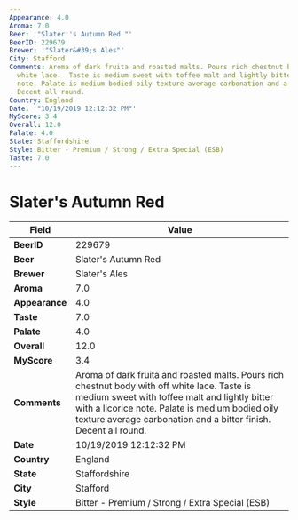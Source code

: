 ```yaml
---
Appearance: 4.0
Aroma: 7.0
Beer: '"Slater''s Autumn Red "'
BeerID: 229679
Brewer: '"Slater&#39;s Ales"'
City: Stafford
Comments: Aroma of dark fruita and roasted malts. Pours rich chestnut body with off
  white lace.  Taste is medium sweet with toffee malt and lightly bitter with a licorice
  note. Palate is medium bodied oily texture average carbonation and a bitter finish.
  Decent all round.
Country: England
Date: '"10/19/2019 12:12:32 PM"'
MyScore: 3.4
Overall: 12.0
Palate: 4.0
State: Staffordshire
Style: Bitter - Premium / Strong / Extra Special (ESB)
Taste: 7.0
---
```


# Slater's Autumn Red 

| Field         | Value |
|---------------|-------|
| **BeerID** | 229679 |
| **Beer** | Slater's Autumn Red  |
| **Brewer** | Slater&#39;s Ales |
| **Aroma** | 7.0 |
| **Appearance** | 4.0 |
| **Taste** | 7.0 |
| **Palate** | 4.0 |
| **Overall** | 12.0 |
| **MyScore** | 3.4 |
| **Comments** | Aroma of dark fruita and roasted malts. Pours rich chestnut body with off white lace.  Taste is medium sweet with toffee malt and lightly bitter with a licorice note. Palate is medium bodied oily texture average carbonation and a bitter finish. Decent all round. |
| **Date** | 10/19/2019 12:12:32 PM |
| **Country** | England |
| **State** | Staffordshire |
| **City** | Stafford |
| **Style** | Bitter - Premium / Strong / Extra Special (ESB) |
